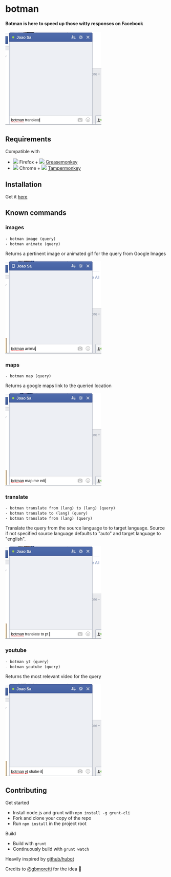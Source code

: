 # botman

#### Botman is here to speed up those witty responses on Facebook

![Demo](./demos/demo.gif)

## Requirements

Compatible with

-   <img src="http://www.actsofvolition.com/images/firefox_icon.png" height="16px" /> Firefox + <img src="http://c.fsdn.com/allura/p/greasemonkey/icon" height="16px" />  [Greasemonkey](https://addons.mozilla.org/en-US/firefox/addon/greasemonkey/)
-   <img src="http://cdn.portableapps.com/GoogleChromePortable_128.png" height="16px" /> Chrome + <img src="http://tampermonkey.net/images/icon128.png" height="16px" />  [Tampermonkey](https://chrome.google.com/webstore/detail/tampermonkey/dhdgffkkebhmkfjojejmpbldmpobfkfo?hl=en)


## Installation

Get it [here](https://github.com/joaomsa/botman/raw/master/dist/botman.user.js)

## Known commands

### images

    - botman image (query) 
    - botman animate (query) 
    
Returns a pertinent image or animated gif for the query from Google Images

![](./demos/imagedemo.gif)

### maps

    - botman map (query)

Returns a google maps link to the queried location

![](./demos/mapdemo.gif)

### translate

    - botman translate from (lang) to (lang) (query)
    - botman translate to (lang) (query)
    - botman translate from (lang) (query)

Translate the query from the source language to to target language.
Source if not specified source language defaults to "auto" and target language to "english".

![](./demos/translatedemo.gif)

### youtube

    - botman yt (query)
    - botman youtube (query)

Returns the most relevant video for the query

![](./demos/videodemo.gif)

## Contributing

Get started

-   Install node.js and grunt with `npm install -g grunt-cli`
-   Fork and clone your copy of the repo
-   Run `npm install` in the project root

Build

- Build with `grunt`
- Continuously build with `grunt watch`

Heavily inspired by [github/hubot](https://github.com/github/hubot)

Credits to [@gbmoretti](https://github.com/gbmoretti) for the idea :sparkling_heart:

